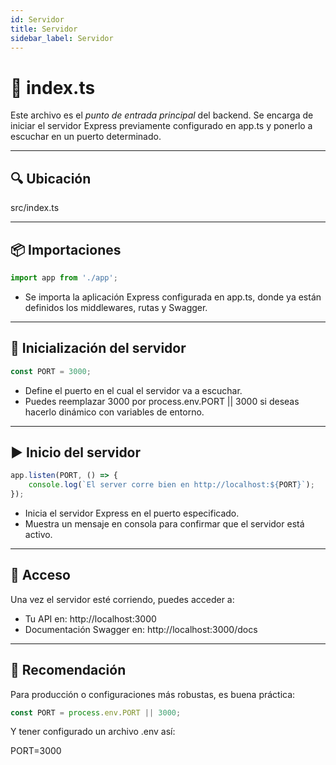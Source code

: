 ```yaml
---
id: Servidor
title: Servidor
sidebar_label: Servidor
---
```


# 📄  index.ts

Este archivo es el *punto de entrada principal* del backend. Se encarga de iniciar el servidor Express previamente configurado en app.ts y ponerlo a escuchar en un puerto determinado.


---

## 🔍 Ubicación

src/index.ts

---

## 📦 Importaciones

```ts
import app from './app';
```

* Se importa la aplicación Express configurada en app.ts, donde ya están definidos los middlewares, rutas y Swagger.

---

## 🚀 Inicialización del servidor

```ts
const PORT = 3000;
```

* Define el puerto en el cual el servidor va a escuchar.
* Puedes reemplazar 3000 por process.env.PORT || 3000 si deseas hacerlo dinámico con variables de entorno.

---

## ▶ Inicio del servidor

```ts
app.listen(PORT, () => {
    console.log(`El server corre bien en http://localhost:${PORT}`);
});
```

* Inicia el servidor Express en el puerto especificado.
* Muestra un mensaje en consola para confirmar que el servidor está activo.

---

## 🧪 Acceso

Una vez el servidor esté corriendo, puedes acceder a:

* Tu API en: http://localhost:3000
* Documentación Swagger en: http://localhost:3000/docs

---

## 📝 Recomendación

Para producción o configuraciones más robustas, es buena práctica:

```ts
const PORT = process.env.PORT || 3000;
```

Y tener configurado un archivo .env así:


PORT=3000
